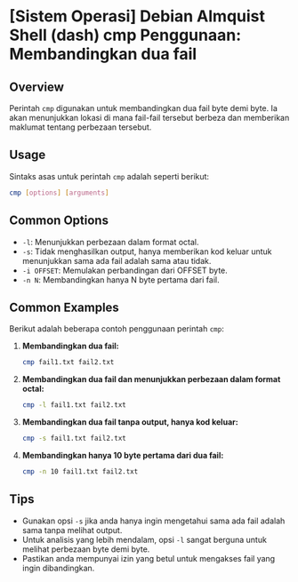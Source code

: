 # [Sistem Operasi] Debian Almquist Shell (dash) cmp Penggunaan: Membandingkan dua fail

## Overview
Perintah `cmp` digunakan untuk membandingkan dua fail byte demi byte. Ia akan menunjukkan lokasi di mana fail-fail tersebut berbeza dan memberikan maklumat tentang perbezaan tersebut.

## Usage
Sintaks asas untuk perintah `cmp` adalah seperti berikut:

```bash
cmp [options] [arguments]
```

## Common Options
- `-l`: Menunjukkan perbezaan dalam format octal.
- `-s`: Tidak menghasilkan output, hanya memberikan kod keluar untuk menunjukkan sama ada fail adalah sama atau tidak.
- `-i OFFSET`: Memulakan perbandingan dari OFFSET byte.
- `-n N`: Membandingkan hanya N byte pertama dari fail.

## Common Examples
Berikut adalah beberapa contoh penggunaan perintah `cmp`:

1. **Membandingkan dua fail:**
   ```bash
   cmp fail1.txt fail2.txt
   ```

2. **Membandingkan dua fail dan menunjukkan perbezaan dalam format octal:**
   ```bash
   cmp -l fail1.txt fail2.txt
   ```

3. **Membandingkan dua fail tanpa output, hanya kod keluar:**
   ```bash
   cmp -s fail1.txt fail2.txt
   ```

4. **Membandingkan hanya 10 byte pertama dari dua fail:**
   ```bash
   cmp -n 10 fail1.txt fail2.txt
   ```

## Tips
- Gunakan opsi `-s` jika anda hanya ingin mengetahui sama ada fail adalah sama tanpa melihat output.
- Untuk analisis yang lebih mendalam, opsi `-l` sangat berguna untuk melihat perbezaan byte demi byte.
- Pastikan anda mempunyai izin yang betul untuk mengakses fail yang ingin dibandingkan.